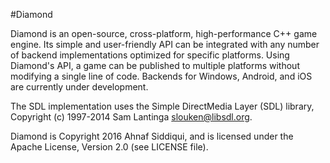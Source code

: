 #Diamond

Diamond is an open-source, cross-platform, high-performance C++ game engine. Its simple and user-friendly API can be integrated with any number of backend implementations optimized for specific platforms. Using Diamond's API, a game can be published to multiple platforms without modifying a single line of code. Backends for Windows, Android, and iOS are currently under development.

The SDL implementation uses the Simple DirectMedia Layer (SDL) library, Copyright (c) 1997-2014 Sam Lantinga <slouken@libsdl.org>.

Diamond is Copyright 2016 Ahnaf Siddiqui, and is licensed under the Apache License, Version 2.0 (see LICENSE file).
